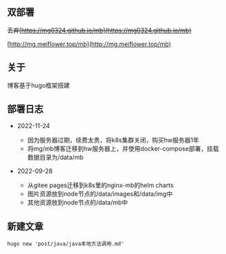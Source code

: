 ## 双部署

~~丢弃[https://mg0324.github.io/mb](https://mg0324.github.io/mb)~~

[http://mg.meiflower.top/mb](http://mg.meiflower.top/mb)

## 关于

博客基于hugo框架搭建

## 部署日志

* 2022-11-24

  * 因为服务器过期，续费太贵，将k8s集群关闭，购买hw服务器1年
  * 将mg/mb博客迁移到hw服务器上，并使用docker-compose部署，挂载数据目录为/data/mb
* 2022-09-28

  * 从gitee pages迁移到k8s里的nginx-mb的helm charts
  * 图片资源放到node节点的/data/images和/data/img中
  * 其他资源放到node节点的/data/mb中

## 新建文章

```
hugo new 'post/java/java本地方法调用.md'
```
